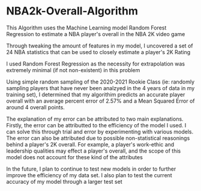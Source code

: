 # NBA2k-Overall-Algorithm
This Algorithm uses the Machine Learning model Random Forest Regression to estimate a NBA player's overall in the NBA 2K video game

Through tweaking the amount of features in my model, I uncovered a set of 24 NBA statistics that can be used to closely estimate a player's 2K Rating

I used Random Forest Regression as the necessity for extrapolation was extremely minimal (if not non-existent) in this problem

Using simple random sampling of the 2020-2021 Rookie Class (ie: randomly sampling players that have never been analzyed in the 4 years of data in my training set), I determined that my algorithim predicts an accurate player overall with an average percent error of 2.57% and a Mean Squared Error of around 4 overall points.

The explanation of my error can be attributed to two main explanations. Firstly, the error can be attributted to the efficiency of the model I used. I can solve this through trial and error by experimenting with various models. The error can also be attributed due to possible non-statistical reasonings behind a player's 2K overall. For example, a player's work-ethic and leadership qualities may effect a player's overall, and the scope of this model does not account for these kind of the attributes

In the future, I plan to continue to test new models in order to further improve the efficiency of my data set. I also plan to test the current accuracy of my model through a larger test set
